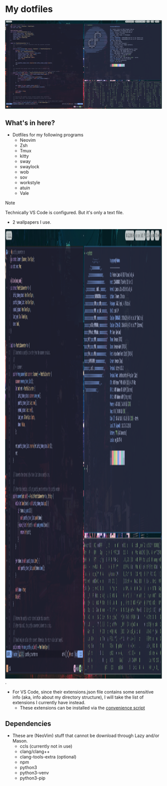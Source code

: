 # My dotfiles

![An example](./example.png)

## What's in here?

- Dotfiles for my following programs
  - Neovim
  - Zsh
  - Tmux
  - kitty
  - sway
  - swaylock
  - wob
  - sov
  - workstyle
  - atuin
  - Vale

> [!NOTE]
> Technically VS Code is configured. But it's only a text file.
>

- 2 wallpapers I use.

<img src="./example.png" alt="Example" width=2560 height=1440></img>.

- For VS Code, since their extensions.json file contains some sensitive
info (aka, info about my directory structure), I will take the list of
extensions I currently have instead.
  - These extensions can be installed via the [convenience script](./vscode-install-extensions.sh)

## Dependencies

- These are (NeoVim) stuff that cannot be download through Lazy and/or Mason.
  - ccls (currently not in use)
  - clang/clang++
  - clang-tools-extra (optional)
  - npm
  - python3
  - python3-venv
  - python3-pip
